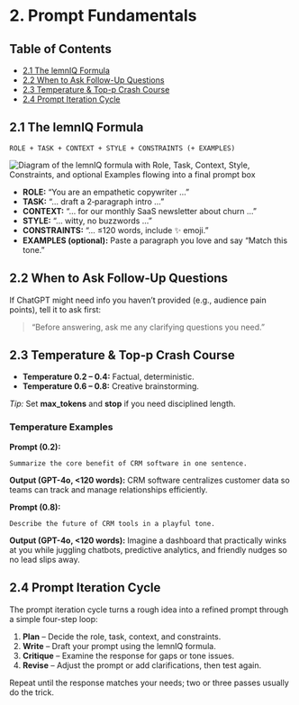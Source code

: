 # 2. Prompt Fundamentals

## Table of Contents
- [2.1 The lemnIQ Formula](#21-the-lemniq-formula)
- [2.2 When to Ask Follow-Up Questions](#22-when-to-ask-follow-up-questions)
- [2.3 Temperature & Top-p Crash Course](#23-temperature--top-p-crash-course)
- [2.4 Prompt Iteration Cycle](#24-prompt-iteration-cycle)

## 2.1 The lemnIQ Formula
```
ROLE + TASK + CONTEXT + STYLE + CONSTRAINTS (+ EXAMPLES)
```
![Diagram of the lemnIQ formula with Role, Task, Context, Style, Constraints, and optional Examples flowing into a final prompt box](lemniq-formula.svg)

* **ROLE:** “You are an empathetic copywriter …”
* **TASK:** “… draft a 2‑paragraph intro …”
* **CONTEXT:** “… for our monthly SaaS newsletter about churn …”
* **STYLE:** “… witty, no buzzwords …”
* **CONSTRAINTS:** “… ≤120 words, include ✨ emoji.”
* **EXAMPLES (optional):** Paste a paragraph you love and say “Match this tone.”

## 2.2 When to Ask Follow‑Up Questions
If ChatGPT might need info you haven’t provided (e.g., audience pain points), tell it to ask first:
> “Before answering, ask me any clarifying questions you need.”

## 2.3 Temperature & Top‑p Crash Course
* **Temperature 0.2 – 0.4:** Factual, deterministic.
* **Temperature 0.6 – 0.8:** Creative brainstorming.

*Tip:* Set **max_tokens** and **stop** if you need disciplined length.

### Temperature Examples
**Prompt (0.2):**
```
Summarize the core benefit of CRM software in one sentence.
```
**Output (GPT-4o, <120 words):**
CRM software centralizes customer data so teams can track and manage relationships efficiently.

**Prompt (0.8):**
```
Describe the future of CRM tools in a playful tone.
```
**Output (GPT-4o, <120 words):**
Imagine a dashboard that practically winks at you while juggling chatbots, predictive analytics, and friendly nudges so no lead slips away.

## 2.4 Prompt Iteration Cycle
The prompt iteration cycle turns a rough idea into a refined prompt through a simple four-step loop:
1. **Plan** – Decide the role, task, context, and constraints.
2. **Write** – Draft your prompt using the lemnIQ formula.
3. **Critique** – Examine the response for gaps or tone issues.
4. **Revise** – Adjust the prompt or add clarifications, then test again.

Repeat until the response matches your needs; two or three passes usually do the trick.
